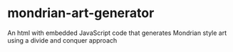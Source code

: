 # mondrian-art-generator
An html with embedded JavaScript code that generates Mondrian style art using a divide and conquer approach

